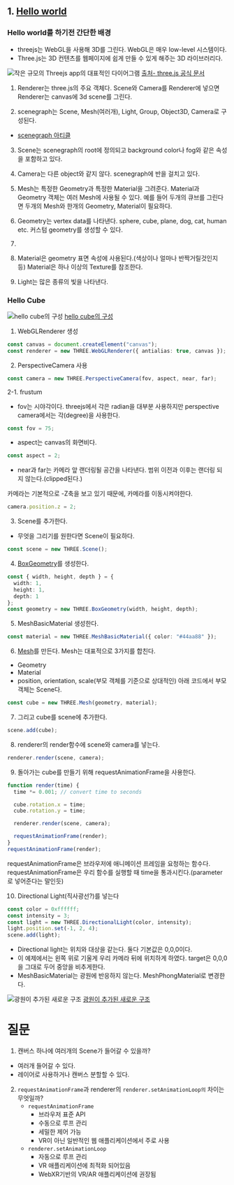 ## 1. [Hello world](https://threejs.org/manual/#en/fundamentals)

### Hello world를 하기전 간단한 배경

- threejs는 WebGL을 사용해 3D를 그린다. WebGL은 매우 low-level 시스템이다.
- Three.js는 3D 컨텐츠를 웹페이지에 쉽게 만들 수 있게 해주는 3D 라이브러리다.

![작은 규모의 Threejs app의 대표적인 다이어그램](https://threejs.org/manual/resources/images/threejs-structure.svg)
[출처- three.js 공식 문서](https://threejs.org/manual/#en/fundamentals)

1. Renderer는 three.js의 주요 객체다. Scene와 Camera를 Renderer에 넣으면 Renderer는 canvas에 3d scene를 그린다.

2. scenegraph는 Scene, Mesh(여러개), Light, Group, Object3D, Camera로 구성된다.

- [scenegraph 아티클](https://threejs.org/manual/en/scenegraph.html)

3. Scene는 scenegraph의 root에 정의되고 background color나 fog와 같은 속성을 포함하고 있다.

4. Camera는 다른 object와 같지 않다. scenegraph에 반을 걸치고 있다.

5. Mesh는 특정한 Geometry과 특정한 Material을 그려준다. Material과 Geometry 객체는 여러 Mesh에 사용될 수 있다. 예를 들어 두개의 큐브를 그린다면 두개의 Mesh와 한개의 Geometry, Material이 필요하다.

6. Geometry는 vertex data를 나타낸다. sphere, cube, plane, dog, cat, human etc. 커스텀 geometry를 생성할 수 있다.
7.

8. Material은 geometry 표면 속성에 사용된다.(색상이나 얼마나 반짝거릴것인지 등) Material은 하나 이상의 Texture를 참조한다.

9. Light는 많은 종류의 빛을 나타낸다.

### Hello Cube

![hello cube의 구성](https://threejs.org/manual/resources/images/threejs-1cube-no-light-scene.svg)
[hello cube의 구성](https://threejs.org/manual/resources/images/threejs-1cube-no-light-scene.svg)

1. WebGLRenderer 생성

```ts
const canvas = document.createElement("canvas");
const renderer = new THREE.WebGLRenderer({ antialias: true, canvas });
```

2. PerspectiveCamera 사용

```ts
const camera = new THREE.PerspectiveCamera(fov, aspect, near, far);
```

2-1. frustum

- fov는 시야각이다. threejs에서 각은 radian을 대부분 사용하지만 perspective camera에서는 각(degree)을 사용한다.

```ts
const fov = 75;
```

- aspect는 canvas의 화면비다.

```ts
const aspect = 2;
```

- near과 far는 카메라 앞 랜더링될 공간을 나타낸다. 범위 이전과 이후는 랜더링 되지 않는다.(clipped된다.)

카메라는 기본적으로 -Z축을 보고 있기 때문에, 카메라를 이동시켜야한다.

```ts
camera.position.z = 2;
```

3. Scene를 추가한다.

- 무엇을 그리기를 원한다면 Scene이 필요하다.

```ts
const scene = new THREE.Scene();
```

4. [BoxGeometry](https://threejs.org/docs/index.html#api/en/geometries/BoxGeometry)를 생성한다.

```ts
const { width, height, depth } = {
  width: 1,
  height: 1,
  depth: 1
};
const geometry = new THREE.BoxGeometry(width, height, depth);
```

5. MeshBasicMaterial 생성한다.

```ts
const material = new THREE.MeshBasicMaterial({ color: "#44aa88" });
```

6. [Mesh](https://threejs.org/docs/index.html?q=Mesh#api/en/objects/Mesh)를 만든다. Mesh는 대표적으로 3가지를 합친다.

- Geometry
- Material
- position, orientation, scale(부모 객체를 기준으로 상대적인) 아래 코드에서 부모 객체는 Scene다.

```ts
const cube = new THREE.Mesh(geometry, material);
```

7. 그리고 cube를 scene에 추가한다.

```ts
scene.add(cube);
```

8. renderer의 render함수에 scene와 camera를 넣는다.

```ts
renderer.render(scene, camera);
```

9. 돌아가는 cube를 만들기 위해 requestAnimationFrame을 사용한다.

```ts
function render(time) {
  time *= 0.001; // convert time to seconds

  cube.rotation.x = time;
  cube.rotation.y = time;

  renderer.render(scene, camera);

  requestAnimationFrame(render);
}
requestAnimationFrame(render);
```

requestAnimationFrame은 브라우저에 애니메이션 프레임을 요청하는 함수다.
requestAnimationFrame은 우리 함수를 실행할 때 time을 통과시킨다.(parameter로 넣어준다는 말인듯)

10. Directional Light(직사광선?)를 넣는다

```ts
const color = 0xffffff;
const intensity = 3;
const light = new THREE.DirectionalLight(color, intensity);
light.position.set(-1, 2, 4);
scene.add(light);
```

- Directional light는 위치와 대상을 같는다. 둘다 기본값은 0,0,0이다.
- 이 예제에서는 왼쪽 위로 기울게 우리 카메라 뒤에 위치하게 하였다. target은 0,0,0을 그대로 두어 중앙을 비추게한다.
- MeshBasicMaterial는 광원에 반응하지 않는다. MeshPhongMaterial로 변경한다.

![광원이 추가된 새로운 구조](https://threejs.org/manual/resources/images/threejs-1cube-with-directionallight.svg)
[광원이 추가된 새로운 구조](https://threejs.org/manual/resources/images/threejs-1cube-with-directionallight.svg)

# 질문

1. 캔버스 하나에 여러개의 Scene가 들어갈 수 있을까?

- 여러개 들어갈 수 있다.
- 레이어로 사용하거나 캔버스 분할할 수 있다.

2. `requestAnimationFrame`과 renderer의 `renderer.setAnimationLoop의` 차이는 무엇일까?
   - `requestAnimationFrame`
     - 브라우저 표준 API
     - 수동으로 루프 관리
     - 세밀한 제어 가능
     - VR이 아닌 일반적인 웹 애플리케이션에서 주로 사용
   - `renderer.setAnimationLoop`
     - 자동으로 루프 관리
     - VR 애플리케이션에 최적화 되어있음
     - WebXR기반의 VR/AR 애플리케이션에 권장됨
